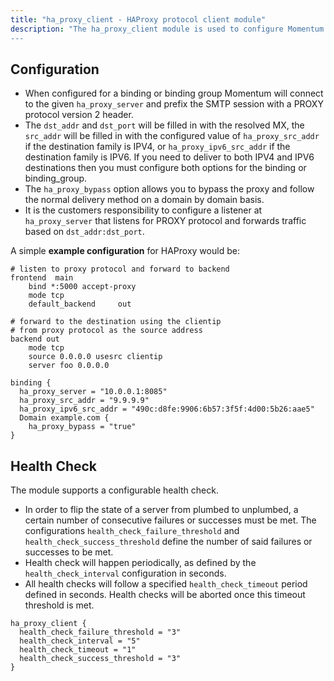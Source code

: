```yaml
---
title: "ha_proxy_client - HAProxy protocol client module"
description: "The ha_proxy_client module is used to configure Momentum to use HAProxy's PROXY protocol version 2 for outbound connections (see https://github.com/haproxy/haproxy/blob/master/doc/proxy-protocol.txt).  This can be leveraged in cases where your sending IPs are deployed on a different machine than Momentum.
---
```


## Configuration
 
* When configured for a binding or binding group Momentum will connect to the given `ha_proxy_server` and prefix the SMTP session with a PROXY protocol version 2 header.  
* The `dst_addr` and `dst_port` will be filled in with the resolved MX, the `src_addr` will be filled in with the configured value of `ha_proxy_src_addr` if the destination family is IPV4, or `ha_proxy_ipv6_src_addr` if the destination family is IPV6.  If you need to deliver to both IPV4 and IPV6 destinations then you must configure both options for the binding or binding_group.  
* The `ha_proxy_bypass` option allows you to bypass the proxy and follow the normal delivery method on a domain by domain basis.
* It is the customers responsibility to configure a listener at `ha_proxy_server` that   listens for PROXY protocol and forwards traffic based on `dst_addr:dst_port`. 

A simple **example configuration** for HAProxy would be:

```
# listen to proxy protocol and forward to backend
frontend  main
    bind *:5000 accept-proxy
    mode tcp
    default_backend     out

# forward to the destination using the clientip
# from proxy protocol as the source address 
backend out
    mode tcp
    source 0.0.0.0 usesrc clientip
    server foo 0.0.0.0

binding {
  ha_proxy_server = "10.0.0.1:8085"
  ha_proxy_src_addr = "9.9.9.9"
  ha_proxy_ipv6_src_addr = "490c:d8fe:9906:6b57:3f5f:4d00:5b26:aae5"
  Domain example.com {
    ha_proxy_bypass = "true"
}
``` 

## Health Check

The module supports a configurable health check. 

* In order to flip the state of a server from plumbed to unplumbed, a certain number of consecutive failures or successes must be met. The configurations `health_check_failure_threshold` and `health_check_success_threshold` define the number of said failures or successes to be met. 
* Health check will happen periodically, as defined by the `health_check_interval` configuration in seconds. 
* All health checks will follow a specified `health_check_timeout` period defined in seconds. Health checks will be aborted once this timeout threshold is met. 

<a name="modules.ha_proxy_client.example"></a> 

```
ha_proxy_client {
  health_check_failure_threshold = "3"
  health_check_interval = "5"
  health_check_timeout = "1"
  health_check_success_threshold = "3"
}
```
